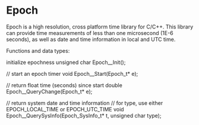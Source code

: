 # Epoch

Epoch is a high resolution, cross platform time library for C/C++.
This library can provide time measurements of less than one microsecond (1E-6 seconds),
as well as date and time information in local and UTC time.


Functions and data types:

initialize epochness
  unsigned char Epoch__Init();
  
  // start an epoch timer
  void Epoch__Start(Epoch_t* e);
  
  // return float time (seconds) since start
  double Epoch__QueryChange(Epoch_t* e);
  
  // return system date and time information
  // for type, use either EPOCH_LOCAL_TIME or EPOCH_UTC_TIME
  void Epoch__QuerySysInfo(Epoch_SysInfo_t* t, unsigned char type);
